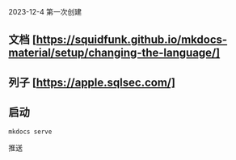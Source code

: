 2023-12-4
第一次创建

## 文档 [https://squidfunk.github.io/mkdocs-material/setup/changing-the-language/]
## 列子 [https://apple.sqlsec.com/]
## 启动 
`mkdocs serve`

推送